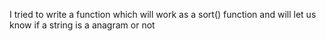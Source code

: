 I tried to write a function which will work as a sort() function and will let us know if a string is a anagram or not
